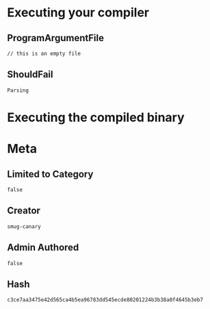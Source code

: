 # Executing your compiler

## ProgramArgumentFile

```
// this is an empty file
```

## ShouldFail

```
Parsing
```

# Executing the compiled binary

# Meta

## Limited to Category

```
false
```

## Creator

```
smug-canary
```

## Admin Authored

```
false
```

## Hash

```
c3ce7aa3475e42d565ca4b5ea96783dd545ecde80201224b3b38a0f4645b3eb7
```
